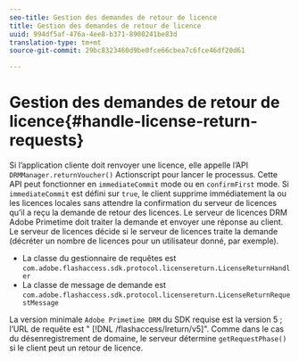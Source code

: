 ```yaml
---
seo-title: Gestion des demandes de retour de licence
title: Gestion des demandes de retour de licence
uuid: 994df5af-476a-4ee8-b371-8900241be83d
translation-type: tm+mt
source-git-commit: 29bc8323460d9be0fce66cbea7c6fce46df20d61

---
```



# Gestion des demandes de retour de licence{#handle-license-return-requests}

Si l’application cliente doit renvoyer une licence, elle appelle l’API `DRMManager.returnVoucher()` Actionscript pour lancer le processus. Cette API peut fonctionner en `immediateCommit` mode ou en `confirmFirst` mode. Si `immediateCommit` est défini sur `true`, le client supprime immédiatement la ou les licences locales sans attendre la confirmation du serveur de licences qu’il a reçu la demande de retour des licences. Le serveur de licences DRM Adobe Primetime doit traiter la demande et envoyer une réponse au client. Le serveur de licences décide si le serveur de licences traite la demande (décréter un nombre de licences pour un utilisateur donné, par exemple).

* La classe du gestionnaire de requêtes est `com.adobe.flashaccess.sdk.protocol.licensereturn.LicenseReturnHandler`
* La classe de message de demande est `com.adobe.flashaccess.sdk.protocol.licensereturn.LicenseReturnRequestMessage`

La version minimale `Adobe Primetime DRM` du SDK requise est la version 5 ; l’URL de requête est &quot; [!DNL /flashaccess/lreturn/v5]&quot;. Comme dans le cas du désenregistrement de domaine, le serveur détermine `getRequestPhase()` si le client peut un retour de licence.
